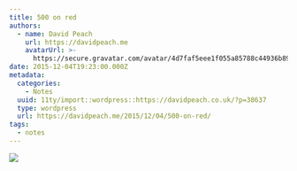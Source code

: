 ```yaml
---
title: 500 on red
authors:
  - name: David Peach
    url: https://davidpeach.me
    avatarUrl: >-
      https://secure.gravatar.com/avatar/4d7faf5eee1f055a85788c44936b8995eaab6dfb004e7854ec747ccb272e91ee?s=96&d=mm&r=g
date: 2015-12-04T19:23:00.000Z
metadata:
  categories:
    - Notes
  uuid: 11ty/import::wordpress::https://davidpeach.co.uk/?p=38637
  type: wordpress
  url: https://davidpeach.me/2015/12/04/500-on-red/
tags:
  - notes
---
```

[![](/assets/500-on-red-scaled-u8HD6hL3L5R7.jpeg)](/assets/500-on-red-scaled-u8HD6hL3L5R7.jpeg)